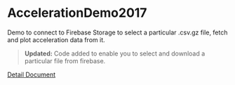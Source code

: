 # AccelerationDemo2017
Demo to connect to Firebase Storage to select a particular .csv.gz file, fetch and plot acceleration data from it.

> **Updated:**
Code added to enable you to select and download a particular file from firebase.

[Detail Document](https://docs.google.com/a/husky.neu.edu/document/d/13L9Upy_eWb6_1I3X2nJDx-MKMjQGcv-p0p7iYgIwCoQ/edit?usp=sharing)